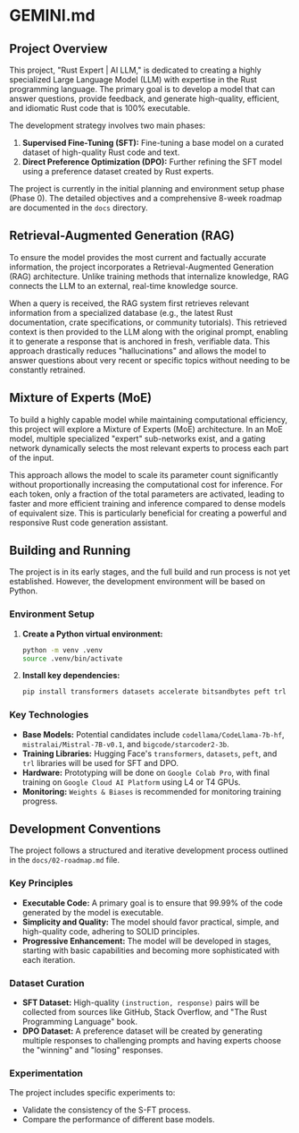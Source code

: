 # GEMINI.md

## Project Overview

This project, "Rust Expert | AI LLM," is dedicated to creating a highly specialized Large Language Model (LLM) with expertise in the Rust programming language. The primary goal is to develop a model that can answer questions, provide feedback, and generate high-quality, efficient, and idiomatic Rust code that is 100% executable.

The development strategy involves two main phases:
1.  **Supervised Fine-Tuning (SFT):** Fine-tuning a base model on a curated dataset of high-quality Rust code and text.
2.  **Direct Preference Optimization (DPO):** Further refining the SFT model using a preference dataset created by Rust experts.

The project is currently in the initial planning and environment setup phase (Phase 0). The detailed objectives and a comprehensive 8-week roadmap are documented in the `docs` directory.

## Retrieval-Augmented Generation (RAG)

To ensure the model provides the most current and factually accurate information, the project incorporates a Retrieval-Augmented Generation (RAG) architecture. Unlike training methods that internalize knowledge, RAG connects the LLM to an external, real-time knowledge source.

When a query is received, the RAG system first retrieves relevant information from a specialized database (e.g., the latest Rust documentation, crate specifications, or community tutorials). This retrieved context is then provided to the LLM along with the original prompt, enabling it to generate a response that is anchored in fresh, verifiable data. This approach drastically reduces "hallucinations" and allows the model to answer questions about very recent or specific topics without needing to be constantly retrained.

## Mixture of Experts (MoE)

To build a highly capable model while maintaining computational efficiency, this project will explore a Mixture of Experts (MoE) architecture. In an MoE model, multiple specialized "expert" sub-networks exist, and a gating network dynamically selects the most relevant experts to process each part of the input.

This approach allows the model to scale its parameter count significantly without proportionally increasing the computational cost for inference. For each token, only a fraction of the total parameters are activated, leading to faster and more efficient training and inference compared to dense models of equivalent size. This is particularly beneficial for creating a powerful and responsive Rust code generation assistant.

## Building and Running

The project is in its early stages, and the full build and run process is not yet established. However, the development environment will be based on Python.

### Environment Setup

1.  **Create a Python virtual environment:**
    ```bash
    python -m venv .venv
    source .venv/bin/activate
    ```

2.  **Install key dependencies:**
    ```bash
    pip install transformers datasets accelerate bitsandbytes peft trl jupyterlab
    ```

### Key Technologies

*   **Base Models:** Potential candidates include `codellama/CodeLlama-7b-hf`, `mistralai/Mistral-7B-v0.1`, and `bigcode/starcoder2-3b`.
*   **Training Libraries:** Hugging Face's `transformers`, `datasets`, `peft`, and `trl` libraries will be used for SFT and DPO.
*   **Hardware:** Prototyping will be done on `Google Colab Pro`, with final training on `Google Cloud AI Platform` using L4 or T4 GPUs.
*   **Monitoring:** `Weights & Biases` is recommended for monitoring training progress.

## Development Conventions

The project follows a structured and iterative development process outlined in the `docs/02-roadmap.md` file.

### Key Principles

*   **Executable Code:** A primary goal is to ensure that 99.99% of the code generated by the model is executable.
*   **Simplicity and Quality:** The model should favor practical, simple, and high-quality code, adhering to SOLID principles.
*   **Progressive Enhancement:** The model will be developed in stages, starting with basic capabilities and becoming more sophisticated with each iteration.

### Dataset Curation

*   **SFT Dataset:** High-quality `(instruction, response)` pairs will be collected from sources like GitHub, Stack Overflow, and "The Rust Programming Language" book.
*   **DPO Dataset:** A preference dataset will be created by generating multiple responses to challenging prompts and having experts choose the "winning" and "losing" responses.

### Experimentation

The project includes specific experiments to:
*   Validate the consistency of the S-FT process.
*   Compare the performance of different base models.